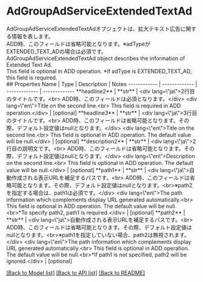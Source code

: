 # AdGroupAdServiceExtendedTextAd

<div lang=\"ja\">AdGroupAdServiceExtendedTextAdオブジェクトは、拡大テキスト広告に関する情報を表します。<br> ADD時、このフィールドは省略可能となります。※adTypeがEXTENDED_TEXT_ADの場合は必須です。</div> <div lang=\"en\">AdGroupAdServiceExtendedTextAd object describes the information of Extended Text Ad.<br> This field is optional in ADD operation. *If adType is EXTENDED_TEXT_AD, this field is required.</div> 
## Properties
Name | Type | Description | Notes
------------ | ------------- | ------------- | -------------
**headline2** | **str** | &lt;div lang&#x3D;\&quot;ja\&quot;&gt;2行目のタイトルです。&lt;br&gt; ADD時、このフィールドは必須となります。&lt;/div&gt; &lt;div lang&#x3D;\&quot;en\&quot;&gt;Title on the second line.&lt;br&gt; This field is required in ADD operation.&lt;/div&gt;  | [optional] 
**headline3** | **str** | &lt;div lang&#x3D;\&quot;ja\&quot;&gt;3行目のタイトルです。&lt;br&gt; ADD時、このフィールドは省略可能となります。その際、デフォルト設定値はnullとなります。&lt;/div&gt; &lt;div lang&#x3D;\&quot;en\&quot;&gt;Title on the second line.&lt;br&gt; This field is optional in ADD operation. The default value will be null.&lt;/div&gt;  | [optional] 
**description2** | **str** | &lt;div lang&#x3D;\&quot;ja\&quot;&gt;2行目の説明文です。&lt;br&gt; ADD時、このフィールドは省略可能となります。その際、デフォルト設定値はnullとなります。&lt;/div&gt; &lt;div lang&#x3D;\&quot;en\&quot;&gt;Description on the second line.&lt;br&gt; This field is optional in ADD operation. The default value will be null.&lt;/div&gt;  | [optional] 
**path1** | **str** | &lt;div lang&#x3D;\&quot;ja\&quot;&gt;自動作成される表示URLを補足するパスです。&lt;br&gt; ADD時、このフィールドは省略可能となります。その際、デフォルト設定値はnullとなります。&lt;br&gt;※path2を指定する場合は、path1は必須です。&lt;/div&gt; &lt;div lang&#x3D;\&quot;en\&quot;&gt;The path information which complements display URL generated automatically.&lt;br&gt; This field is optional in ADD operation. The default value will be null.&lt;br&gt;*To specify path2, path1 is required.&lt;/div&gt;  | [optional] 
**path2** | **str** | &lt;div lang&#x3D;\&quot;ja\&quot;&gt;自動作成される表示URLを補足するパスです。&lt;br&gt; ADD時、このフィールドは省略可能となります。その際、デフォルト設定値はnullとなります。&lt;br&gt;※path1を指定していない場合、path2は無視されます。&lt;/div&gt; &lt;div lang&#x3D;\&quot;en\&quot;&gt;The path information which complements display URL generated automatically.&lt;br&gt; This field is optional in ADD operation. The default value will be null.&lt;br&gt;*If path1 is not specified, path2 will be ignored.&lt;/div&gt;  | [optional] 

[[Back to Model list]](../README.md#documentation-for-models) [[Back to API list]](../README.md#documentation-for-api-endpoints) [[Back to README]](../README.md)


